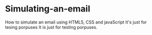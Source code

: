 # Simulating-an-email
How to simulate an email using HTML5, CSS and javaScript
It's just for tesing porpuses
It is just for testing porpuses.
